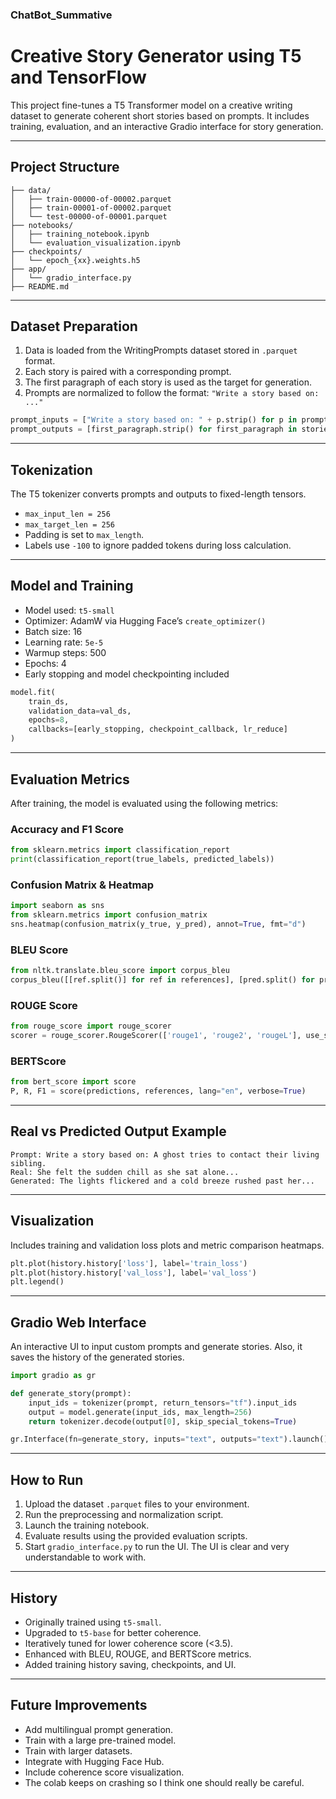 ### ChatBot_Summative ###

#  Creative Story Generator using T5 and TensorFlow

This project fine-tunes a T5 Transformer model on a creative writing dataset to generate coherent short stories based on prompts. It includes training, evaluation, and an interactive Gradio interface for story generation.

---

##  Project Structure

```
├── data/
│   ├── train-00000-of-00002.parquet
│   ├── train-00001-of-00002.parquet
│   └── test-00000-of-00001.parquet
├── notebooks/
│   ├── training_notebook.ipynb
│   └── evaluation_visualization.ipynb
├── checkpoints/
│   └── epoch_{xx}.weights.h5
├── app/
│   └── gradio_interface.py
├── README.md
```

---

## Dataset Preparation

1. Data is loaded from the WritingPrompts dataset stored in `.parquet` format.
2. Each story is paired with a corresponding prompt.
3. The first paragraph of each story is used as the target for generation.
4. Prompts are normalized to follow the format: `"Write a story based on: ..."`

```python
prompt_inputs = ["Write a story based on: " + p.strip() for p in prompts]
prompt_outputs = [first_paragraph.strip() for first_paragraph in stories]
```

---

## Tokenization

The T5 tokenizer converts prompts and outputs to fixed-length tensors.

* `max_input_len = 256`
* `max_target_len = 256`
* Padding is set to `max_length`.
* Labels use `-100` to ignore padded tokens during loss calculation.

---

## Model and Training

* Model used: `t5-small` 
* Optimizer: AdamW via Hugging Face’s `create_optimizer()`
* Batch size: 16
* Learning rate: `5e-5`
* Warmup steps: 500
* Epochs: 4
* Early stopping and model checkpointing included

```python
model.fit(
    train_ds,
    validation_data=val_ds,
    epochs=8,
    callbacks=[early_stopping, checkpoint_callback, lr_reduce]
)
```

---

##  Evaluation Metrics

After training, the model is evaluated using the following metrics:

### Accuracy and F1 Score

```python
from sklearn.metrics import classification_report
print(classification_report(true_labels, predicted_labels))
```

### Confusion Matrix & Heatmap

```python
import seaborn as sns
from sklearn.metrics import confusion_matrix
sns.heatmap(confusion_matrix(y_true, y_pred), annot=True, fmt="d")
```

###  BLEU Score

```python
from nltk.translate.bleu_score import corpus_bleu
corpus_bleu([[ref.split()] for ref in references], [pred.split() for pred in predictions])
```

### ROUGE Score

```python
from rouge_score import rouge_scorer
scorer = rouge_scorer.RougeScorer(['rouge1', 'rouge2', 'rougeL'], use_stemmer=True)
```

###  BERTScore

```python
from bert_score import score
P, R, F1 = score(predictions, references, lang="en", verbose=True)
```

---

##  Real vs Predicted Output Example

```text
Prompt: Write a story based on: A ghost tries to contact their living sibling.
Real: She felt the sudden chill as she sat alone...
Generated: The lights flickered and a cold breeze rushed past her...
```

---

## Visualization

Includes training and validation loss plots and metric comparison heatmaps.

```python
plt.plot(history.history['loss'], label='train_loss')
plt.plot(history.history['val_loss'], label='val_loss')
plt.legend()
```

---

##  Gradio Web Interface

An interactive UI to input custom prompts and generate stories. Also, it saves the history of the generated stories.

```python
import gradio as gr

def generate_story(prompt):
    input_ids = tokenizer(prompt, return_tensors="tf").input_ids
    output = model.generate(input_ids, max_length=256)
    return tokenizer.decode(output[0], skip_special_tokens=True)

gr.Interface(fn=generate_story, inputs="text", outputs="text").launch()
```

---

##  How to Run

1. Upload the dataset `.parquet` files to your environment.
2. Run the preprocessing and normalization script.
3. Launch the training notebook.
4. Evaluate results using the provided evaluation scripts.
5. Start `gradio_interface.py` to run the UI. The UI is clear and very understandable to work with.

---

## History

* Originally trained using `t5-small`.
* Upgraded to `t5-base` for better coherence.
* Iteratively tuned for lower coherence score (<3.5).
* Enhanced with BLEU, ROUGE, and BERTScore metrics.
* Added training history saving, checkpoints, and UI.

---

## Future Improvements

* Add multilingual prompt generation.
* Train with a large pre-trained model.
* Train with larger datasets.
* Integrate with Hugging Face Hub.
* Include coherence score visualization.
* The colab keeps on crashing so I think one should really be careful.
